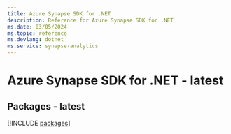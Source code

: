 ```yaml
---
title: Azure Synapse SDK for .NET
description: Reference for Azure Synapse SDK for .NET
ms.date: 03/05/2024
ms.topic: reference
ms.devlang: dotnet
ms.service: synapse-analytics
---
```

# Azure Synapse SDK for .NET - latest
## Packages - latest
[!INCLUDE [packages](synapse-index.md)]
